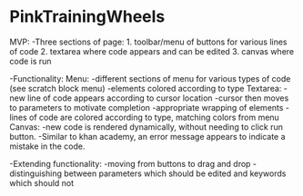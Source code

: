 # PinkTrainingWheels

MVP:
-Three sections of page: 
    1. toolbar/menu of buttons for various lines of code
    2. textarea where code appears and can be edited
    3. canvas where code is run
    
-Functionality:
    Menu:
        -different sections of menu for various types of code (see scratch block menu)
        -elements colored according to type
    Textarea:
        -new line of code appears according to cursor location
        -cursor then moves to parameters to motivate completion
        -appropriate wrapping of elements
        -lines of code are colored according to type, matching colors from menu
    Canvas:
        -new code is rendered dynamically, without needing to click run button.
        -Similar to khan academy, an error message appears to indicate a mistake in the code.
    
-Extending functionality:
    -moving from buttons to drag and drop
    -distinguishing between parameters which should be edited and keywords which should not